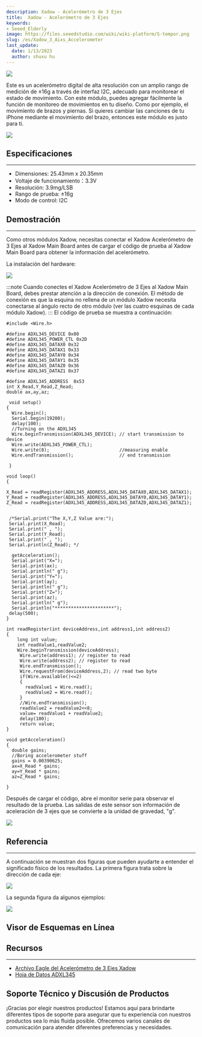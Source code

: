 ```yaml
---
description: Xadow - Acelerómetro de 3 Ejes
title:  Xadow - Acelerómetro de 3 Ejes
keywords:
- Seeed_Elderly
image: https://files.seeedstudio.com/wiki/wiki-platform/S-tempor.png
slug: /es/Xadow_3_Aixs_Accelerometer
last_update:
  date: 1/13/2023
  author: shuxu hu
---
```


![](https://files.seeedstudio.com/wiki/Xadow_3_Aixs_Accelerometer/img/Xadow_Accelerometer_01.jpg)

Este es un acelerómetro digital de alta resolución con un amplio rango de medición de ±16g a través de interfaz I2C, adecuado para monitorear el estado de movimiento. Con este módulo, puedes agregar fácilmente la función de monitoreo de movimientos en tu diseño. Como por ejemplo, el movimiento de brazos y piernas. Si quieres cambiar las canciones de tu iPhone mediante el movimiento del brazo, entonces este módulo es justo para ti.

[![](https://files.seeedstudio.com/wiki/Seeed-WiKi/docs/images/300px-Get_One_Now_Banner-ragular.png)](https://www.seeedstudio.com/Xadow-3-Axis-Accelerometer-p-1521.html)

## Especificaciones
---
- Dimensiones: 25.43mm x 20.35mm
- Voltaje de funcionamiento：3.3V
- Resolución: 3.9mg/LSB
- Rango de prueba: ±16g
- Modo de control: I2C

## Demostración
---
Como otros módulos Xadow, necesitas conectar el Xadow Acelerómetro de 3 Ejes al Xadow Main Board antes de cargar el código de prueba al Xadow Main Board para obtener la información del acelerómetro.

La instalación del hardware:

![](https://files.seeedstudio.com/wiki/Xadow_3_Aixs_Accelerometer/img/Xadow3AxisAcce.jpg)

:::note
    Cuando conectes el Xadow Acelerómetro de 3 Ejes al Xadow Main Board, debes prestar atención a la dirección de conexión. El método de conexión es que la esquina no rellena de un módulo Xadow necesita conectarse al ángulo recto de otro módulo (ver las cuatro esquinas de cada módulo Xadow).
:::
El código de prueba se muestra a continuación:

```
#include <Wire.h>

#define ADXL345_DEVICE 0x00
#define ADXL345_POWER_CTL 0x2D
#define ADXL345_DATAX0 0x32
#define ADXL345_DATAX1 0x33
#define ADXL345_DATAY0 0x34
#define ADXL345_DATAY1 0x35
#define ADXL345_DATAZ0 0x36
#define ADXL345_DATAZ1 0x37

#define ADXL345_ADDRESS  0x53
int X_Read,Y_Read,Z_Read;
double ax,ay,az;

 void setup()
{
  Wire.begin();
  Serial.begin(19200);
  delay(100);
  //Turning on the ADXL345
  Wire.beginTransmission(ADXL345_DEVICE); // start transmission to device
  Wire.write(ADXL345_POWER_CTL);
  Wire.write(8);                          //measuring enable
  Wire.endTransmission();                 // end transmission

 }

void loop()
{

X_Read = readRegister(ADXL345_ADDRESS,ADXL345_DATAX0,ADXL345_DATAX1);
Y_Read = readRegister(ADXL345_ADDRESS,ADXL345_DATAY0,ADXL345_DATAY1);
Z_Read = readRegister(ADXL345_ADDRESS,ADXL345_DATAZ0,ADXL345_DATAZ1);


 /*Serial.print("The X,Y,Z Value are:");
 Serial.print(X_Read);
 Serial.print(" , ");
 Serial.print(Y_Read);
 Serial.print(" , ");
 Serial.println(Z_Read); */

  getAcceleration();
  Serial.print("X=");
  Serial.print(ax);
  Serial.println(" g");
  Serial.print("Y=");
  Serial.print(ay);
  Serial.println(" g");
  Serial.print("Z=");
  Serial.print(az);
  Serial.println(" g");
  Serial.println("**********************");
 delay(500);
}

int readRegister(int deviceAddress,int address1,int address2)
{
    long int value;
    int readValue1,readValue2;
    Wire.beginTransmission(deviceAddress);
     Wire.write(address1); // register to read
     Wire.write(address2); // register to read
     Wire.endTransmission();
     Wire.requestFrom(deviceAddress,2); // read two byte
     if(Wire.available()<=2)
     {
       readValue1 = Wire.read();
       readValue2 = Wire.read();
     }
     //Wire.endTransmission();
     readValue2 = readValue2<<8;
     value= readValue1 + readValue2;
     delay(100);
     return value;
}

void getAcceleration()
{
  double gains;
  //Boring accelerometer stuff
  gains = 0.00390625;
  ax=X_Read * gains;
  ay=Y_Read * gains;
  az=Z_Read * gains;

}
```

Después de cargar el código, abre el monitor serie para observar el resultado de la prueba. Las salidas de este sensor son información de aceleración de 3 ejes que se convierte a la unidad de gravedad, "g".

![](https://files.seeedstudio.com/wiki/Xadow_3_Aixs_Accelerometer/img/Xadow_3-Axis_Accelemeter_Result.jpg)

## Referencia
---
A continuación se muestran dos figuras que pueden ayudarte a entender el significado físico de los resultados.
La primera figura trata sobre la dirección de cada eje:

![](https://files.seeedstudio.com/wiki/Xadow_3_Aixs_Accelerometer/img/ADXL345_Axes_of_Acceleration_Sensivity.jpg)

La segunda figura da algunos ejemplos:

![](https://files.seeedstudio.com/wiki/Xadow_3_Aixs_Accelerometer/img/Sensing_Diraction_2.jpg)


## Visor de Esquemas en Línea
<div className="altium-ecad-viewer" data-project-src="https://files.seeedstudio.com/wiki/Xadow_3_Aixs_Accelerometer/res/3-Axis_Accelerometer_Eagle_File.zip" style={{borderRadius: '0px 0px 4px 4px', height: 500, borderStyle: 'solid', borderWidth: 1, borderColor: 'rgb(241, 241, 241)', overflow: 'hidden', maxWidth: 1280, maxHeight: 700, boxSizing: 'border-box'}}>
</div>


## Recursos
---
- [Archivo Eagle del Acelerómetro de 3 Ejes Xadow](https://files.seeedstudio.com/wiki/Xadow_3_Aixs_Accelerometer/res/3-Axis_Accelerometer_Eagle_File.zip)
- [Hoja de Datos ADXL345](https://files.seeedstudio.com/wiki/Xadow_3_Aixs_Accelerometer/res/ADXL345_datasheet.pdf)

## Soporte Técnico y Discusión de Productos

¡Gracias por elegir nuestros productos! Estamos aquí para brindarte diferentes tipos de soporte para asegurar que tu experiencia con nuestros productos sea lo más fluida posible. Ofrecemos varios canales de comunicación para atender diferentes preferencias y necesidades.

<div class="button_tech_support_container">
<a href="https://forum.seeedstudio.com/" class="button_forum"></a> 
<a href="https://www.seeedstudio.com/contacts" class="button_email"></a>
</div>

<div class="button_tech_support_container">
<a href="https://discord.gg/eWkprNDMU7" class="button_discord"></a> 
<a href="https://github.com/Seeed-Studio/wiki-documents/discussions/69" class="button_discussion"></a>
</div>